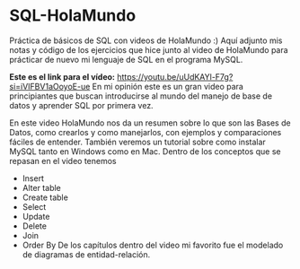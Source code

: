 # SQL-HolaMundo
Práctica de básicos de SQL con videos de HolaMundo :)
Aquí adjunto mis notas y código de los ejercicios que hice junto al video de HolaMundo para prácticar de nuevo mi lenguaje de SQL en el programa MySQL.

**Este es el link para el vídeo:**
https://youtu.be/uUdKAYl-F7g?si=iVIFBV1aOoyoE-ue
En mi opinión este es un gran video para principiantes que buscan introducirse al mundo del manejo de base de datos y aprender SQL por primera vez.

En este video HolaMundo nos da un resumen sobre lo que son las Bases de Datos, como crearlos y como manejarlos, con ejemplos y comparaciones fáciles de entender. También veremos un tutorial sobre como instalar MySQL tanto en Windows como en Mac.
Dentro de los conceptos que se repasan en el video tenemos 
- Insert
- Alter table
- Create table
- Select
- Update
- Delete
- Join
- Order By
De los capítulos dentro del video mi favorito fue el modelado de diagramas de entidad-relación.
